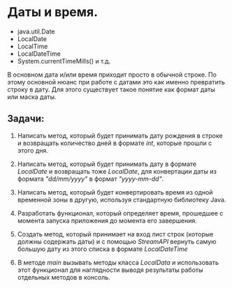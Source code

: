 # Даты и время.

* java.util.Date 
* LocalDate 
* LocalTime 
* LocalDateTime 
* System.currentTimeMills() и т.д.

В основном дата и/или время приходит просто в обычной строке.
По этому основной нюанс при работе с датами это как именно превратить строку в дату.
Для этого существует такое понятие как формат даты или маска даты.

## Задачи:

1. Написать метод, который будет принимать дату рождения в строке и возвращать количество дней в формате *int*, которые прошли с этого дня.

2. Написать метод, который будет принимать дату в формате *LocalDate* и возвращать тоже *LocalDate*, для конвертации даты из формата *"dd/mm/yyyy"* в формат *"yyyy-mm-dd"*.

3. Написать метод, который будет конвертировать время из одной временной зоны в другую, используя стандартную библиотеку Java.

4. Разработать функционал, который определяет время, прошедшее с момента запуска приложения до момента его завершения.

5. Создать метод, который принимает на вход лист строк (которые должны содержать даты) и с помощью *StreamAPI* вернуть самую большую дату из этого списка в формате *LocalDateTime*

6. В методе *main* вызывать методы класса *LocalData* и использовать этот функционал для наглядности выводя результаты работы отдельных методов в консоль.